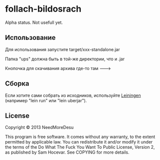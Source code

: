 # follach-bildosrach

Alpha status. Not usefull yet.

## Использование

Для использования запустите target/ххх-standalone.jar

Папка "ups" должна быть в той-же директории, что и .jar

Кнопочка для скачивания архива где-то там --->

## Сборка
Если хотите сами собрать из исходников, используйте
[Leiningen](http://github.com/technomancy/leiningen/)
(например "lein run" или "lein uberjar").


## License

Copyright © 2013 NeedMoreDesu

This program is free software. It comes without any warranty, to
the extent permitted by applicable law. You can redistribute it
and/or modify it under the terms of the Do What The Fuck You Want
To Public License, Version 2, as published by Sam Hocevar. See
COPYING for more details.
